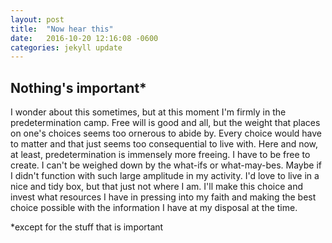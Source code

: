 ```yaml
---
layout: post
title:  "Now hear this"
date:   2016-10-20 12:16:08 -0600
categories: jekyll update
---
```

## Nothing's important*
I wonder about this sometimes, but at this moment I'm firmly in the predetermination camp. Free will is good and all, but the weight that places on one's choices seems too ornerous to abide by. Every choice would have to matter and that just seems too consequential to live with.
Here and now, at least, predetermination is immensely more freeing. I have to be free to create. I can't be weighed down by the what-ifs or what-may-bes. Maybe if I didn't function with such large amplitude in my activity. I'd love to live in a nice and tidy box, but that just not where I am. I'll make this choice and invest what resources I have in pressing into my faith and making the best choice possible with the information I have at my disposal at the time.

*except for the stuff that is important
